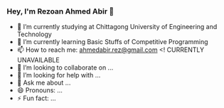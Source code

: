 ### Hey, I'm Rezoan Ahmed Abir 👋


- 🔭 I’m currently studying at Chittagong University of Engineering and Technology
- 🌱 I’m currently learning Basic Stuffs of Competitive Programming
- 📫 How to reach me: ahmedabir.rez@gmail.com
<! CURRENTLY UNAVAILABLE
- 👯 I’m looking to collaborate on ...
- 🤔 I’m looking for help with ...
- 💬 Ask me about ...
- 😄 Pronouns: ...
- ⚡ Fun fact: ...
>
